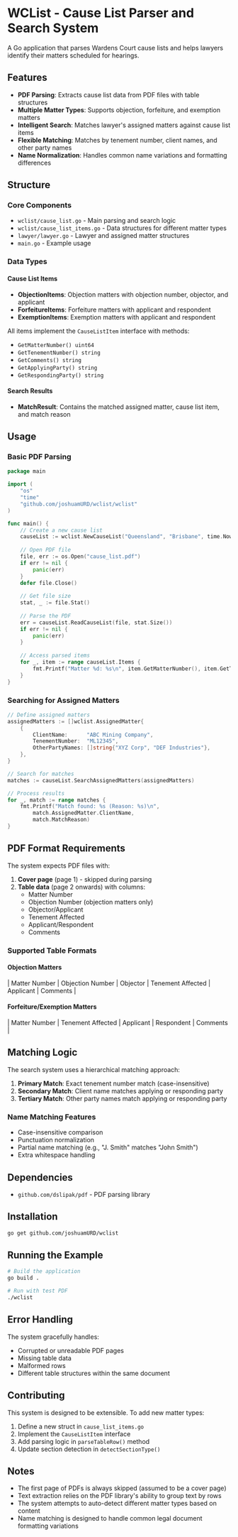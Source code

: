 # WCList - Cause List Parser and Search System

A Go application that parses Wardens Court cause lists and helps lawyers identify their matters scheduled for hearings.

## Features

- **PDF Parsing**: Extracts cause list data from PDF files with table structures
- **Multiple Matter Types**: Supports objection, forfeiture, and exemption matters
- **Intelligent Search**: Matches lawyer's assigned matters against cause list items
- **Flexible Matching**: Matches by tenement number, client names, and other party names
- **Name Normalization**: Handles common name variations and formatting differences

## Structure

### Core Components

- `wclist/cause_list.go` - Main parsing and search logic
- `wclist/cause_list_items.go` - Data structures for different matter types
- `lawyer/lawyer.go` - Lawyer and assigned matter structures
- `main.go` - Example usage

### Data Types

#### Cause List Items

- **ObjectionItems**: Objection matters with objection number, objector, and applicant
- **ForfeitureItems**: Forfeiture matters with applicant and respondent
- **ExemptionItems**: Exemption matters with applicant and respondent

All items implement the `CauseListItem` interface with methods:
- `GetMatterNumber() uint64`
- `GetTenementNumber() string`
- `GetComments() string`
- `GetApplyingParty() string`
- `GetRespondingParty() string`

#### Search Results

- **MatchResult**: Contains the matched assigned matter, cause list item, and match reason

## Usage

### Basic PDF Parsing

```go
package main

import (
    "os"
    "time"
    "github.com/joshuamURD/wclist/wclist"
)

func main() {
    // Create a new cause list
    causeList := wclist.NewCauseList("Queensland", "Brisbane", time.Now())
    
    // Open PDF file
    file, err := os.Open("cause_list.pdf")
    if err != nil {
        panic(err)
    }
    defer file.Close()
    
    // Get file size
    stat, _ := file.Stat()
    
    // Parse the PDF
    err = causeList.ReadCauseList(file, stat.Size())
    if err != nil {
        panic(err)
    }
    
    // Access parsed items
    for _, item := range causeList.Items {
        fmt.Printf("Matter %d: %s\n", item.GetMatterNumber(), item.GetTenementNumber())
    }
}
```

### Searching for Assigned Matters

```go
// Define assigned matters
assignedMatters := []wclist.AssignedMatter{
    {
        ClientName:      "ABC Mining Company",
        TenementNumber:  "ML12345",
        OtherPartyNames: []string{"XYZ Corp", "DEF Industries"},
    },
}

// Search for matches
matches := causeList.SearchAssignedMatters(assignedMatters)

// Process results
for _, match := range matches {
    fmt.Printf("Match found: %s (Reason: %s)\n", 
        match.AssignedMatter.ClientName, 
        match.MatchReason)
}
```

## PDF Format Requirements

The system expects PDF files with:

1. **Cover page** (page 1) - skipped during parsing
2. **Table data** (page 2 onwards) with columns:
   - Matter Number
   - Objection Number (objection matters only)
   - Objector/Applicant
   - Tenement Affected
   - Applicant/Respondent
   - Comments

### Supported Table Formats

#### Objection Matters
| Matter Number | Objection Number | Objector | Tenement Affected | Applicant | Comments |

#### Forfeiture/Exemption Matters
| Matter Number | Tenement Affected | Applicant | Respondent | Comments |

## Matching Logic

The search system uses a hierarchical matching approach:

1. **Primary Match**: Exact tenement number match (case-insensitive)
2. **Secondary Match**: Client name matches applying or responding party
3. **Tertiary Match**: Other party names match applying or responding party

### Name Matching Features

- Case-insensitive comparison
- Punctuation normalization
- Partial name matching (e.g., "J. Smith" matches "John Smith")
- Extra whitespace handling

## Dependencies

- `github.com/dslipak/pdf` - PDF parsing library

## Installation

```bash
go get github.com/joshuamURD/wclist
```

## Running the Example

```bash
# Build the application
go build .

# Run with test PDF
./wclist
```

## Error Handling

The system gracefully handles:
- Corrupted or unreadable PDF pages
- Missing table data
- Malformed rows
- Different table structures within the same document

## Contributing

This system is designed to be extensible. To add new matter types:

1. Define a new struct in `cause_list_items.go`
2. Implement the `CauseListItem` interface
3. Add parsing logic in `parseTableRow()` method
4. Update section detection in `detectSectionType()`

## Notes

- The first page of PDFs is always skipped (assumed to be a cover page)
- Text extraction relies on the PDF library's ability to group text by rows
- The system attempts to auto-detect different matter types based on content
- Name matching is designed to handle common legal document formatting variations 